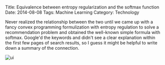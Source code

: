Title: Equivalence between entropy regularization and the softmax function
Date: 2014-08-08
Tags: Machine Learning
Category: Technology

Never realized the relationship between the two until we came up with a fancy convex programming formulization with entropy regulation to solve a recommendation problem and obtained the well-known simple formula with softmax.  Google'd the keywords and didn't see a clear explanation within the first few pages of search results, so I guess it might be helpful to write down a summary of the connection.

![ui]({attach}entropy.png)

